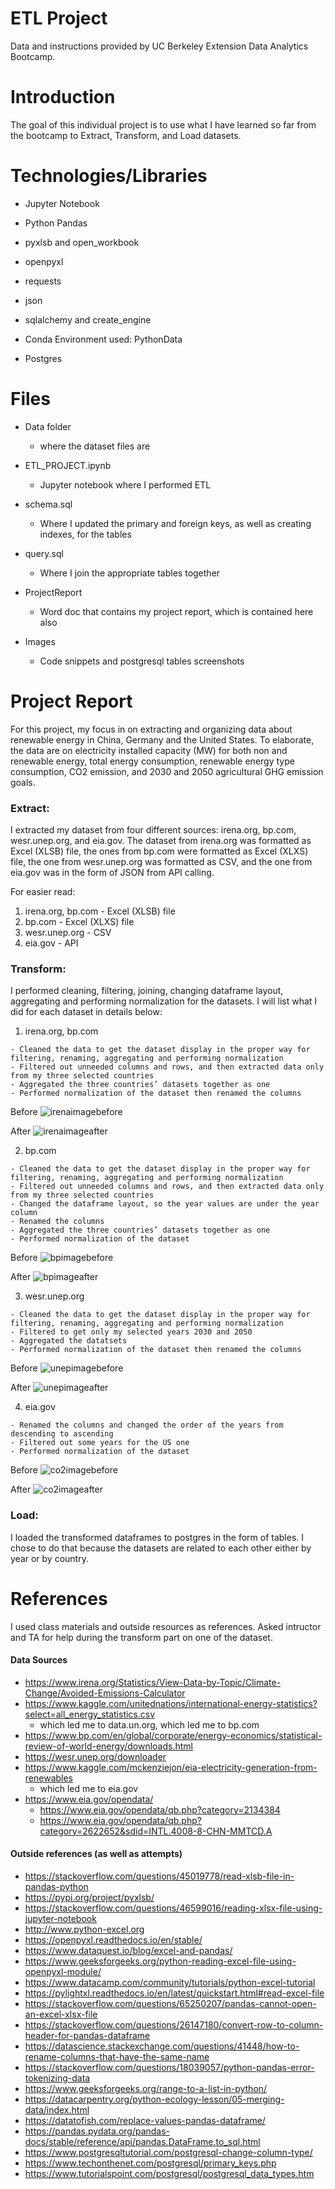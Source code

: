 # ETL Project

Data and instructions provided by UC Berkeley Extension Data Analytics Bootcamp.

# Introduction 

The goal of this individual project is to use what I have learned so far from the bootcamp to Extract, Transform, and Load datasets.

# Technologies/Libraries

- Jupyter Notebook

- Python Pandas

- pyxlsb and open_workbook

- openpyxl

- requests

- json

- sqlalchemy and create_engine

- Conda Environment used: PythonData

- Postgres

# Files

- Data folder
    - where the dataset files are

- ETL_PROJECT.ipynb
    - Jupyter notebook where I performed ETL
    
- schema.sql
    - Where I updated the primary and foreign keys, as well as creating indexes, for the tables

- query.sql
    - Where I join the appropriate tables together

- ProjectReport
    - Word doc that contains my project report, which is contained here also

- Images
    - Code snippets and postgresql tables screenshots

# Project Report

For this project, my focus in on extracting and organizing data about renewable energy in China, Germany and the United States. To elaborate, the data are on electricity installed capacity (MW) for both non and renewable energy, total energy consumption, renewable energy type consumption, CO2 emission, and 2030 and 2050 agricultural GHG emission goals.

### Extract:
I extracted my dataset from four different sources: irena.org, bp.com, wesr.unep.org, and eia.gov. The dataset from irena.org was formatted as Excel (XLSB) file, the ones from bp.com were formatted as Excel (XLXS) file, the one from wesr.unep.org was formatted as CSV, and the one from eia.gov was in the form of JSON from API calling.

For easier read:
1.    irena.org, bp.com
    - Excel (XLSB) file
2.    bp.com
    - Excel (XLXS) file
3.    wesr.unep.org
    - CSV
4.    eia.gov
    - API

### Transform: 
I performed cleaning, filtering, joining, changing dataframe layout, aggregating and performing normalization for the datasets. I will list what I did for each dataset in details below:

1.    irena.org, bp.com

    - Cleaned the data to get the dataset display in the proper way for filtering, renaming, aggregating and performing normalization
    - Filtered out unneeded columns and rows, and then extracted data only from my three selected countries
    - Aggregated the three countries’ datasets together as one
    - Performed normalization of the dataset then renamed the columns

Before
![irenaimagebefore](images/eicpre.png)

After
![irenaimageafter](images/eiccleaned.png)

2.    bp.com

    - Cleaned the data to get the dataset display in the proper way for filtering, renaming, aggregating and performing normalization
    - Filtered out unneeded columns and rows, and then extracted data only from my three selected countries
    - Changed the dataframe layout, so the year values are under the year column
    - Renamed the columns
    - Aggregated the three countries’ datasets together as one
    - Performed normalization of the dataset 

Before
![bpimagebefore](images/bppre1.png)

After
![bpimageafter](images/bpcleaned.png)

3.    wesr.unep.org

    - Cleaned the data to get the dataset display in the proper way for filtering, renaming, aggregating and performing normalization
    - Filtered to get only my selected years 2030 and 2050
    - Aggregated the datatsets
    - Performed normalization of the dataset then renamed the columns
 
Before
![unepimagebefore](images/uneppre.png)

After
![unepimageafter](images/unepcleaned.png) 
 
4.    eia.gov

    - Renamed the columns and changed the order of the years from descending to ascending
    - Filtered out some years for the US one
    - Performed normalization of the dataset 

Before
![co2imagebefore](images/co2pre.png)

After
![co2imageafter](images/co2cleaned.png)

### Load: 

I loaded the transformed dataframes to postgres in the form of tables. I chose to do that because the datasets are related to each other either by year or by country.

# References

I used class materials and outside resources as references. Asked intructor and TA for help during the transform part on one of the dataset.

#### Data Sources

- https://www.irena.org/Statistics/View-Data-by-Topic/Climate-Change/Avoided-Emissions-Calculator
- https://www.kaggle.com/unitednations/international-energy-statistics?select=all_energy_statistics.csv
    - which led me to data.un.org, which led me to bp.com
- https://www.bp.com/en/global/corporate/energy-economics/statistical-review-of-world-energy/downloads.html
- https://wesr.unep.org/downloader
- https://www.kaggle.com/mckenziejon/eia-electricity-generation-from-renewables
    - which led me to eia.gov
- https://www.eia.gov/opendata/
    - https://www.eia.gov/opendata/qb.php?category=2134384
    -  https://www.eia.gov/opendata/qb.php?category=2622652&sdid=INTL.4008-8-CHN-MMTCD.A

#### Outside references (as well as attempts)

- https://stackoverflow.com/questions/45019778/read-xlsb-file-in-pandas-python
- https://pypi.org/project/pyxlsb/
- https://stackoverflow.com/questions/46599016/reading-xlsx-file-using-jupyter-notebook
- http://www.python-excel.org
- https://openpyxl.readthedocs.io/en/stable/
- https://www.dataquest.io/blog/excel-and-pandas/
- https://www.geeksforgeeks.org/python-reading-excel-file-using-openpyxl-module/
- https://www.datacamp.com/community/tutorials/python-excel-tutorial
- https://pylightxl.readthedocs.io/en/latest/quickstart.html#read-excel-file
- https://stackoverflow.com/questions/65250207/pandas-cannot-open-an-excel-xlsx-file
- https://stackoverflow.com/questions/26147180/convert-row-to-column-header-for-pandas-dataframe
- https://datascience.stackexchange.com/questions/41448/how-to-rename-columns-that-have-the-same-name
- https://stackoverflow.com/questions/18039057/python-pandas-error-tokenizing-data
- https://www.geeksforgeeks.org/range-to-a-list-in-python/
- https://datacarpentry.org/python-ecology-lesson/05-merging-data/index.html
- https://datatofish.com/replace-values-pandas-dataframe/
- https://pandas.pydata.org/pandas-docs/stable/reference/api/pandas.DataFrame.to_sql.html
- https://www.postgresqltutorial.com/postgresql-change-column-type/
- https://www.techonthenet.com/postgresql/primary_keys.php
- https://www.tutorialspoint.com/postgresql/postgresql_data_types.htm
